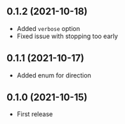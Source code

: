 ## 0.1.2 (2021-10-18)

- Added `verbose` option
- Fixed issue with stopping too early

## 0.1.1 (2021-10-17)

- Added enum for direction

## 0.1.0 (2021-10-15)

- First release
